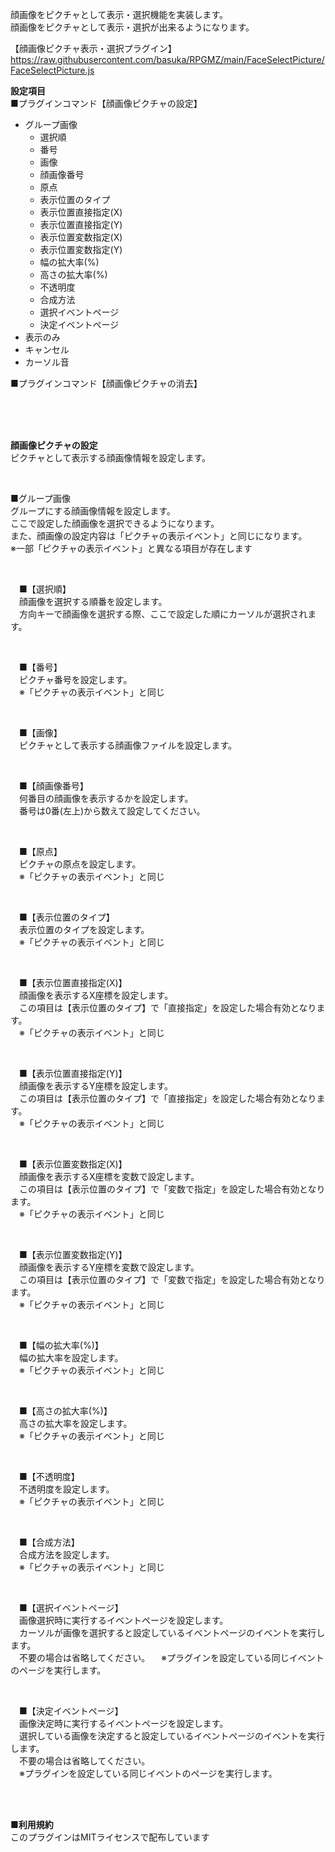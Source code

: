 顔画像をピクチャとして表示・選択機能を実装します。</br>
顔画像をピクチャとして表示・選択が出来るようになります。

【顔画像ピクチャ表示・選択プラグイン】</br>
https://raw.githubusercontent.com/basuka/RPGMZ/main/FaceSelectPicture/FaceSelectPicture.js</br>


<B>設定項目</B></br>
■プラグインコマンド【顔画像ピクチャの設定】
- グループ画像
  - 選択順
  - 番号
  - 画像
  - 顔画像番号
  - 原点
  - 表示位置のタイプ
  - 表示位置直接指定(X)
  - 表示位置直接指定(Y)
  - 表示位置変数指定(X)
  - 表示位置変数指定(Y)
  - 幅の拡大率(%)
  - 高さの拡大率(%)
  - 不透明度
  - 合成方法
  - 選択イベントページ
  - 決定イベントページ
- 表示のみ
- キャンセル
- カーソル音


■プラグインコマンド【顔画像ピクチャの消去】

</br>
</br>
</br>

<B>顔画像ピクチャの設定</B></br>
ピクチャとして表示する顔画像情報を設定します。</br>

</br>

■グループ画像</br>
グループにする顔画像情報を設定します。</br>
ここで設定した顔画像を選択できるようになります。</br>
また、顔画像の設定内容は「ピクチャの表示イベント」と同じになります。</br>
※一部「ピクチャの表示イベント」と異なる項目が存在します</br>

</br>

　■【選択順】</br>
　顔画像を選択する順番を設定します。</br>
　方向キーで顔画像を選択する際、ここで設定した順にカーソルが選択されます。</br>

</br>

　■【番号】</br>
　ピクチャ番号を設定します。</br>
　※「ピクチャの表示イベント」と同じ</br>

</br>

　■【画像】</br>
　ピクチャとして表示する顔画像ファイルを設定します。</br>

</br>

　■【顔画像番号】</br>
　何番目の顔画像を表示するかを設定します。</br>
　番号は0番(左上)から数えて設定してください。</br>

</br>

　■【原点】</br>
　ピクチャの原点を設定します。</br>
　※「ピクチャの表示イベント」と同じ</br>

</br>

　■【表示位置のタイプ】</br>
　表示位置のタイプを設定します。</br>
　※「ピクチャの表示イベント」と同じ</br>

</br>

　■【表示位置直接指定(X)】</br>
　顔画像を表示するX座標を設定します。</br>
　この項目は【表示位置のタイプ】で「直接指定」を設定した場合有効となります。</br>
　※「ピクチャの表示イベント」と同じ</br>

</br>

　■【表示位置直接指定(Y)】</br>
　顔画像を表示するY座標を設定します。</br>
　この項目は【表示位置のタイプ】で「直接指定」を設定した場合有効となります。</br>
　※「ピクチャの表示イベント」と同じ</br>

</br>

　■【表示位置変数指定(X)】</br>
　顔画像を表示するX座標を変数で設定します。</br>
　この項目は【表示位置のタイプ】で「変数で指定」を設定した場合有効となります。</br>
　※「ピクチャの表示イベント」と同じ</br>

</br>

　■【表示位置変数指定(Y)】</br>
　顔画像を表示するY座標を変数で設定します。</br>
　この項目は【表示位置のタイプ】で「変数で指定」を設定した場合有効となります。</br>
　※「ピクチャの表示イベント」と同じ</br>

</br>

　■【幅の拡大率(%)】</br>
　幅の拡大率を設定します。</br>
　※「ピクチャの表示イベント」と同じ</br>

</br>

　■【高さの拡大率(%)】</br>
　高さの拡大率を設定します。</br>
　※「ピクチャの表示イベント」と同じ</br>

</br>

　■【不透明度】</br>
　不透明度を設定します。</br>
　※「ピクチャの表示イベント」と同じ</br>

</br>

　■【合成方法】</br>
　合成方法を設定します。</br>
　※「ピクチャの表示イベント」と同じ</br>

</br>

　■【選択イベントページ】</br>
　画像選択時に実行するイベントページを設定します。</br>
　カーソルが画像を選択すると設定しているイベントページのイベントを実行します。</br>
　不要の場合は省略してください。
　※プラグインを設定している同じイベントのページを実行します。

</br>

　■【決定イベントページ】</br>
　画像決定時に実行するイベントページを設定します。</br>
　選択している画像を決定すると設定しているイベントページのイベントを実行します。</br>
　不要の場合は省略してください。</br>
　※プラグインを設定している同じイベントのページを実行します。</br>

</br>
</br>

<B>■利用規約</B></br>
このプラグインはMITライセンスで配布しています
